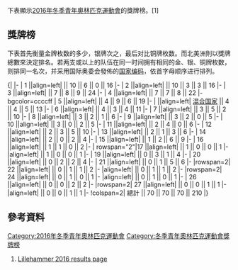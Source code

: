 下表顯示[2016年冬季青年奧林匹克運動會](../Page/2016年冬季青年奧林匹克運動會.md "wikilink")的獎牌榜。\[1\]

## 獎牌榜

下表首先衡量金牌枚数的多少，银牌次之，最后对比铜牌枚数。而北美洲則以獎牌總數來決定排名。若两支或以上的队伍在同一时间拥有相同的金、银、铜牌枚数，则排同一名次，并采用国际奥委会發佈的[国家编码](../Page/國際奧委會國家編碼列表.md "wikilink")，依首字母顺序进行排列。

<onlyinclude>

{|  |- | 1 ||align=left|  || 10 || 6 || 0 || 16 |- | 2 ||align=left|  || 10 || 3 || 3 || 16 |- | 3 ||align=left|  || 7 || 8 || 9 || 24 |- | 4 ||align=left|  || 7 || 7 || 8 || 22 |- bgcolor=ccccff | 5 ||align=left|  || 4 || 9 || 6 || 19 |- |  ||align=left|  [混合国家](https://zh.wikipedia.org/wiki/2016年冬季青年奥林匹克运动会混合国家代表团 "wikilink") || 4 || 4 || 5 || 13 |- | 6 ||align=left|  || 4 || 3 || 4 || 11 |- | 7 ||align=left|  || 3 || 5 || 2 || 10 |- | 8 ||align=left|  || 3 || 2 || 1 || 6 |- | 9 ||align=left|  || 3 || 2 || 0 || 5 |- | 10 ||align=left|  || 3 || 0 || 2 || 5 </onlyinclude> |- | 11 ||align=left|  || 2 || 4 || 0 || 6 |- | 12 ||align=left|  || 2 || 3 || 5 || 10 |- | 13 ||align=left|  || 2 || 1 || 3 || 6 |- | 14 ||align=left|  || 2 || 0 || 2 || 4 |- | 15 ||align=left|  || 1 || 2 || 6 || 9 |- | 16 ||align=left|  || 1 || 1 || 0 || 2 |- | rowspan="2"|17 ||align=left|  || 1 || 0 || 0 || 1 |- |align=left|  || 1 || 0 || 0 || 1 |- | 19 ||align=left|  || 0 || 3 || 1 || 4 |- | 20 ||align=left|  || 0 || 2 || 2 || 4 |- | 21 ||align=left|  || 0 || 1 || 5 || 6 |- |rowspan=2| 22 ||align=left|  || 0 || 1 || 1 || 2 |- |align=left|  || 0 || 1 || 1 || 2 |- |rowspan=2| 24 ||align=left|  || 0 || 1 || 0 || 1 |- |align=left|  || 0 || 1 || 0 || 1 |- | 26 ||align=left|  || 0 || 0 || 2 || 2 |- |rowspan=2| 27 ||align=left|  || 0 || 0 || 1 || 1 |- |align=left|  || 0 || 0 || 1 || 1 |- \!colspan=2| 總計 || 70 || 70 || 70 || 210<onlyinclude> |}</onlyinclude>

## 參考資料

[Category:2016年冬季青年奧林匹克運動會](https://zh.wikipedia.org/wiki/Category:2016年冬季青年奧林匹克運動會 "wikilink") [Category:冬季青年奧林匹克運動會獎牌榜](https://zh.wikipedia.org/wiki/Category:冬季青年奧林匹克運動會獎牌榜 "wikilink")

1.  [Lillehammer 2016 results page](http://www.lillehammer2016.com/sportresult/)